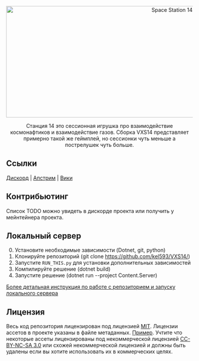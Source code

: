<p align="center"> <img alt="Space Station 14" width="880" height="300" src="https://raw.githubusercontent.com/space-wizards/asset-dump/de329a7898bb716b9d5ba9a0cd07f38e61f1ed05/github-logo.svg" /></p>

<p align="center"> Станция 14 это сессионная игрушка про взаимодействие космонафтиков и взаимодействие газов. Сборка VXS14 представляет примерно такой же геймплей, но сессионки чуть меньше а пострелушек чуть больше.</p>

## Ссылки

[Дискорд](https://discord.gg/wArjmHTv7S) | [Апстрим](https://github.com/space-wizards/space-station-14) | [Вики](https://vxs14.miraheze.org/wiki/%D0%97%D0%B0%D0%B3%D0%BB%D0%B0%D0%B2%D0%BD%D0%B0%D1%8F_%D1%81%D1%82%D1%80%D0%B0%D0%BD%D0%B8%D1%86%D0%B0)

## Контрибьютинг

Список TODO можно увидеть в дискорде проекта или получить у мейнтейнера проекта.

## Локальный сервер

0. Установите необходимые зависимости (Dotnet, git, python)
1. Клонируйте репозиторий (git clone https://github.com/kel593/VXS14/)
2. Запустите `RUN_THIS.py` для установки дополнительных зависимостей
3. Компилируйте решение (dotnet build)
4. Запустите решение (dotnet run --project Content.Server)

[Более детальная инструкция по работе с репозиторием и запуску локального сервера](https://docs.spacestation14.com/en/general-development/setup.html)

## Лицензия

Весь код репозитория лицензирован под лицензией [MIT](https://github.com/space-wizards/space-station-14/blob/master/LICENSE.TXT).
Лицензии ассетов в проекте указаны в файле метаданных. [Пример](https://github.com/space-wizards/space-station-14/blob/master/Resources/Textures/Objects/Tools/crowbar.rsi/meta.json).
Учтите что некоторые ассеты лицензированы под некоммерческой лицензией [CC-BY-NC-SA 3.0](https://creativecommons.org/licenses/by-nc-sa/3.0/) или схожей некоммерческой лицензией и должны быть удалены если вы хотите использовать их в коммерческих целях.

